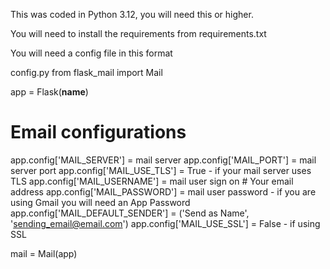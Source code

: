This was coded in Python 3.12, you will need this or higher. 

You will need to install the requirements from requirements.txt

You will need a config file in this format

config.py
from flask_mail import Mail

app = Flask(__name__)

# Email configurations
app.config['MAIL_SERVER'] = mail server
app.config['MAIL_PORT'] = mail server port
app.config['MAIL_USE_TLS'] = True - if your mail server uses TLS
app.config['MAIL_USERNAME'] = mail user sign on  # Your email address
app.config['MAIL_PASSWORD'] = mail user password - if you are using Gmail you will need an App Password 
app.config['MAIL_DEFAULT_SENDER'] = ('Send as Name', 'sending_email@email.com')
app.config['MAIL_USE_SSL'] = False - if using SSL

mail = Mail(app)